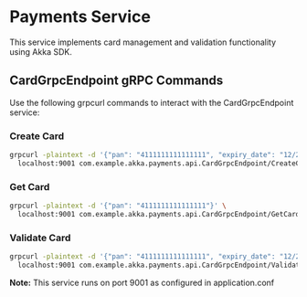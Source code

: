 # Payments Service

This service implements card management and validation functionality using Akka SDK.

## CardGrpcEndpoint gRPC Commands

Use the following grpcurl commands to interact with the CardGrpcEndpoint service:

### Create Card
```bash
grpcurl -plaintext -d '{"pan": "4111111111111111", "expiry_date": "12/25", "cvv": "123", "account_id": "account-123"}' \
  localhost:9001 com.example.akka.payments.api.CardGrpcEndpoint/CreateCard
```

### Get Card
```bash
grpcurl -plaintext -d '{"pan": "4111111111111111"}' \
  localhost:9001 com.example.akka.payments.api.CardGrpcEndpoint/GetCard
```

### Validate Card
```bash
grpcurl -plaintext -d '{"pan": "4111111111111111", "expiry_date": "12/25", "cvv": "123"}' \
  localhost:9001 com.example.akka.payments.api.CardGrpcEndpoint/ValidateCard
```

**Note:** This service runs on port 9001 as configured in application.conf